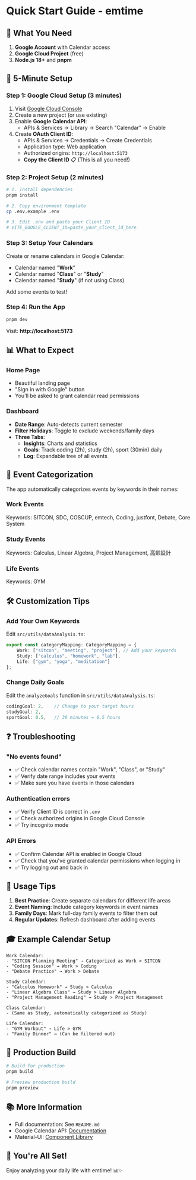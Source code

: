 # Quick Start Guide - emtime

## 🎯 What You Need

1. **Google Account** with Calendar access
2. **Google Cloud Project** (free)
3. **Node.js 18+** and **pnpm**

## 🚀 5-Minute Setup

### Step 1: Google Cloud Setup (3 minutes)

1. Visit [Google Cloud Console](https://console.cloud.google.com/)
2. Create a new project (or use existing)
3. Enable **Google Calendar API**:
    - APIs & Services → Library → Search "Calendar" → Enable
4. Create **OAuth Client ID**:
    - APIs & Services → Credentials → Create Credentials
    - Application type: Web application
    - Authorized origins: `http://localhost:5173`
    - **Copy the Client ID** 📋 (This is all you need!)

### Step 2: Project Setup (2 minutes)

```bash
# 1. Install dependencies
pnpm install

# 2. Copy environment template
cp .env.example .env

# 3. Edit .env and paste your Client ID
# VITE_GOOGLE_CLIENT_ID=paste_your_client_id_here
```

### Step 3: Setup Your Calendars

Create or rename calendars in Google Calendar:

- Calendar named "**Work**"
- Calendar named "**Class**" or "**Study**"
- Calendar named "**Study**" (if not using Class)

Add some events to test!

### Step 4: Run the App

```bash
pnpm dev
```

Visit: **http://localhost:5173**

## 📊 What to Expect

### Home Page

- Beautiful landing page
- "Sign in with Google" button
- You'll be asked to grant calendar read permissions

### Dashboard

- **Date Range**: Auto-detects current semester
- **Filter Holidays**: Toggle to exclude weekends/family days
- **Three Tabs**:
    - **Insights**: Charts and statistics
    - **Goals**: Track coding (2h), study (2h), sport (30min) daily
    - **Log**: Expandable tree of all events

## 🎨 Event Categorization

The app automatically categorizes events by keywords in their names:

### Work Events

Keywords: SITCON, SDC, COSCUP, emtech, Coding, justfont, Debate, Core System

### Study Events

Keywords: Calculus, Linear Algebra, Project Management, 高齡設計

### Life Events

Keywords: GYM

## 🛠️ Customization Tips

### Add Your Own Keywords

Edit `src/utils/dataAnalysis.ts`:

```typescript
export const categoryMapping: CategoryMapping = {
	Work: ["sitcon", "meeting", "project"], // Add your keywords
	Study: ["calculus", "homework", "lab"],
	Life: ["gym", "yoga", "meditation"]
};
```

### Change Daily Goals

Edit the `analyzeGoals` function in `src/utils/dataAnalysis.ts`:

```typescript
codingGoal: 2,    // Change to your target hours
studyGoal: 2,
sportGoal: 0.5,   // 30 minutes = 0.5 hours
```

## ❓ Troubleshooting

### "No events found"

- ✅ Check calendar names contain "Work", "Class", or "Study"
- ✅ Verify date range includes your events
- ✅ Make sure you have events in those calendars

### Authentication errors

- ✅ Verify Client ID is correct in `.env`
- ✅ Check authorized origins in Google Cloud Console
- ✅ Try incognito mode

### API Errors

- ✅ Confirm Calendar API is enabled in Google Cloud
- ✅ Check that you've granted calendar permissions when logging in
- ✅ Try logging out and back in

## 📱 Usage Tips

1. **Best Practice**: Create separate calendars for different life areas
2. **Event Naming**: Include category keywords in event names
3. **Family Days**: Mark full-day family events to filter them out
4. **Regular Updates**: Refresh dashboard after adding events

## 🎓 Example Calendar Setup

```
Work Calendar:
- "SITCON Planning Meeting" → Categorized as Work > SITCON
- "Coding Session" → Work > Coding
- "Debate Practice" → Work > Debate

Study Calendar:
- "Calculus Homework" → Study > Calculus
- "Linear Algebra Class" → Study > Linear Algebra
- "Project Management Reading" → Study > Project Management

Class Calendar:
- (Same as Study, automatically categorized as Study)

Life Calendar:
- "GYM Workout" → Life > GYM
- "Family Dinner" → (Can be filtered out)
```

## 🚢 Production Build

```bash
# Build for production
pnpm build

# Preview production build
pnpm preview
```

## 📚 More Information

- Full documentation: See `README.md`
- Google Calendar API: [Documentation](https://developers.google.com/calendar)
- Material-UI: [Component Library](https://mui.com/)

## 🎉 You're All Set!

Enjoy analyzing your daily life with emtime! 📊✨

